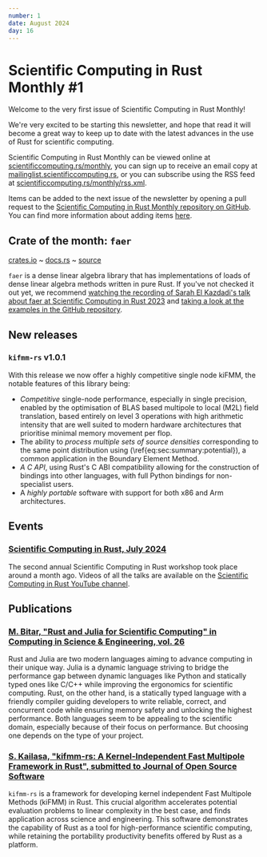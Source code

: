 ```yaml
---
number: 1
date: August 2024
day: 16
---
```


# Scientific Computing in Rust Monthly #1

Welcome to the very first issue of Scientific Computing in Rust Monthly!

We're very excited to be starting this newsletter, and hope that read it will become a great way to keep up to date with
the latest advances in the use of Rust for scientific computing.

Scientific Computing in Rust Monthly can be viewed online at [scientificcomputing.rs/monthly](https://scientificcomputing.rs/monthly),
you can sign up to receive an email copy at [mailinglist.scientificcomputing.rs](https://mailinglist.scientificcomputing.rs),
or you can subscribe using the RSS feed at [scientificcomputing.rs/monthly/rss.xml](https://scientificcomputing.rs/monthly/rss.xml).

Items can be added to the next issue of the newsletter by opening a pull request to the
[Scientific Computing in Rust Monthly repository on GitHub](https://github.com/rust-scicomp/scientific-computing-in-rust-monthly).
You can find more information about adding items
[here](https://github.com/rust-scicomp/scientific-computing-in-rust-monthly#contributing-an-item).

## Crate of the month: `faer`
[crates.io](https://crates.io/crates/faer) ~ [docs.rs](https://docs.rs/faer/latest/faer/) ~ [source](https://github.com/sarah-ek/faer-rs)

`faer` is a dense linear algebra library that has implementations of loads of dense linear algebra methods written in pure Rust.
If you've not checked it out yet, we recommend [watching the recording of Sarah El Kazdadi's talk about faer at Scientific Computing in Rust 2023](https://youtu.be/LLG3AxRyfTw)
and [taking a look at the examples in the GitHub repository](https://github.com/sarah-ek/faer-rs/tree/main/examples).

## New releases

### `kifmm-rs` v1.0.1

With this release we now offer a highly competitive single node kiFMM, the notable features of this library being:

- _Competitive_ single-node performance, especially in single precision, enabled by the optimisation of BLAS based multipole to local (M2L) field translation, based entirely on level 3 operations with high arithmetic intensity that are well suited to modern hardware architectures that prioritise minimal memory movement per flop.
- The ability to _process multiple sets of source densities_ corresponding to the same point distribution using (\ref{eq:sec:summary:potential}), a common application in the Boundary Element Method.
- _A C API_, using Rust's C ABI compatibility allowing for the construction of bindings into other languages, with full Python bindings for non-specialist users.
- A _highly portable_ software with support for both x86 and Arm architectures.

## Events

### [Scientific Computing in Rust, July 2024](https://scientificcomputing.rs/2024/)
The second annual Scientific Computing in Rust workshop took place around a month ago.
Videos of all the talks are available on the [Scientific Computing in Rust YouTube channel](https://www.youtube.com/@ScientificComputinginRust).

## Publications

### [M. Bitar, "Rust and Julia for Scientific Computing" in Computing in Science & Engineering, vol. 26](https://doi.ieeecomputersociety.org/10.1109/MCSE.2024.3369988)
Rust and Julia are two modern languages aiming to advance computing in their unique way.
Julia is a dynamic language striving to bridge the performance gap between dynamic languages like Python and statically typed ones like C/C++ while improving the ergonomics for scientific computing.
Rust, on the other hand, is a statically typed language with a friendly compiler guiding developers to write reliable, correct, and concurrent code while ensuring memory safety and unlocking the highest performance.
Both languages seem to be appealing to the scientific domain, especially because of their focus on performance.
But choosing one depends on the type of your project.

### [S. Kailasa, "kifmm-rs: A Kernel-Independent Fast Multipole Framework in Rust", submitted to Journal of Open Source Software](https://github.com/bempp/kifmm/blob/main/paper/paper.pdf)
`kifmm-rs` is a framework for developing kernel independent Fast Multipole Methods (kiFMM) in Rust. This crucial algorithm accelerates potential evaluation problems to linear complexity in the best case, and finds application across science and engineering. This software demonstrates the capability of Rust as a tool for high-performance scientific computing, while retaining the portability productivity benefits offered by Rust as a platform.
